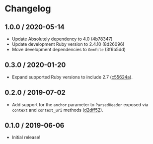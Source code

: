 # Changelog

## 1.0.0 / 2020-05-14

- Update Absolutely dependency to 4.0 (4b78347)
- Update development Ruby version to 2.4.10 (8d26096)
- Move development dependencies to `Gemfile` (3f6b5dd)

## 0.3.0 / 2020-01-20

- Expand supported Ruby versions to include 2.7 ([c55624a](https://github.com/jgarber623/link-header-parser-ruby/commit/c55624a)).

## 0.2.0 / 2019-07-02

- Add support for the `anchor` parameter to `ParsedHeader` exposed via `context` and `context_uri` methods ([d2dff52](https://github.com/jgarber623/link-header-parser-ruby/commit/d2dff52)).

## 0.1.0 / 2019-06-06

- Initial release!
